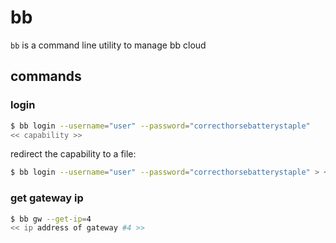 # bb

`bb` is a command line utility to manage bb cloud

## commands

### login

```sh
$ bb login --username="user" --password="correcthorsebatterystaple"
<< capability >>
```

redirect the capability to a file:
```sh
$ bb login --username="user" --password="correcthorsebatterystaple" > ~/.bb/token.cap
```

### get gateway ip

```sh
$ bb gw --get-ip=4
<< ip address of gateway #4 >>
```